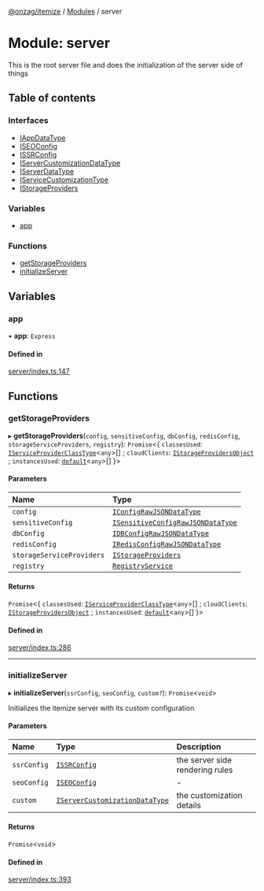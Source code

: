 [@onzag/itemize](../README.md) / [Modules](../modules.md) / server

# Module: server

This is the root server file and does the initialization
of the server side of things

## Table of contents

### Interfaces

- [IAppDataType](../interfaces/server.IAppDataType.md)
- [ISEOConfig](../interfaces/server.ISEOConfig.md)
- [ISSRConfig](../interfaces/server.ISSRConfig.md)
- [IServerCustomizationDataType](../interfaces/server.IServerCustomizationDataType.md)
- [IServerDataType](../interfaces/server.IServerDataType.md)
- [IServiceCustomizationType](../interfaces/server.IServiceCustomizationType.md)
- [IStorageProviders](../interfaces/server.IStorageProviders.md)

### Variables

- [app](server.md#app)

### Functions

- [getStorageProviders](server.md#getstorageproviders)
- [initializeServer](server.md#initializeserver)

## Variables

### app

• **app**: `Express`

#### Defined in

[server/index.ts:147](https://github.com/onzag/itemize/blob/a24376ed/server/index.ts#L147)

## Functions

### getStorageProviders

▸ **getStorageProviders**(`config`, `sensitiveConfig`, `dbConfig`, `redisConfig`, `storageServiceProviders`, `registry`): `Promise`<{ `classesUsed`: [`IServiceProviderClassType`](../interfaces/server_services.IServiceProviderClassType.md)<`any`\>[] ; `cloudClients`: [`IStorageProvidersObject`](../interfaces/server_services_base_StorageProvider.IStorageProvidersObject.md) ; `instancesUsed`: [`default`](../classes/server_services_base_StorageProvider.default.md)<`any`\>[]  }\>

#### Parameters

| Name | Type |
| :------ | :------ |
| `config` | [`IConfigRawJSONDataType`](../interfaces/config.IConfigRawJSONDataType.md) |
| `sensitiveConfig` | [`ISensitiveConfigRawJSONDataType`](../interfaces/config.ISensitiveConfigRawJSONDataType.md) |
| `dbConfig` | [`IDBConfigRawJSONDataType`](../interfaces/config.IDBConfigRawJSONDataType.md) |
| `redisConfig` | [`IRedisConfigRawJSONDataType`](../interfaces/config.IRedisConfigRawJSONDataType.md) |
| `storageServiceProviders` | [`IStorageProviders`](../interfaces/server.IStorageProviders.md) |
| `registry` | [`RegistryService`](../classes/server_services_registry.RegistryService.md) |

#### Returns

`Promise`<{ `classesUsed`: [`IServiceProviderClassType`](../interfaces/server_services.IServiceProviderClassType.md)<`any`\>[] ; `cloudClients`: [`IStorageProvidersObject`](../interfaces/server_services_base_StorageProvider.IStorageProvidersObject.md) ; `instancesUsed`: [`default`](../classes/server_services_base_StorageProvider.default.md)<`any`\>[]  }\>

#### Defined in

[server/index.ts:286](https://github.com/onzag/itemize/blob/a24376ed/server/index.ts#L286)

___

### initializeServer

▸ **initializeServer**(`ssrConfig`, `seoConfig`, `custom?`): `Promise`<`void`\>

Initializes the itemize server with its custom configuration

#### Parameters

| Name | Type | Description |
| :------ | :------ | :------ |
| `ssrConfig` | [`ISSRConfig`](../interfaces/server.ISSRConfig.md) | the server side rendering rules |
| `seoConfig` | [`ISEOConfig`](../interfaces/server.ISEOConfig.md) | - |
| `custom` | [`IServerCustomizationDataType`](../interfaces/server.IServerCustomizationDataType.md) | the customization details |

#### Returns

`Promise`<`void`\>

#### Defined in

[server/index.ts:393](https://github.com/onzag/itemize/blob/a24376ed/server/index.ts#L393)
